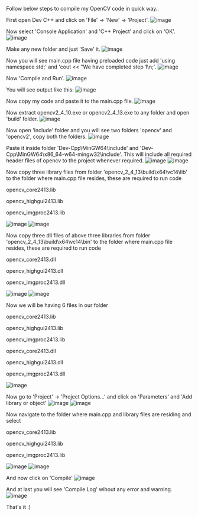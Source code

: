 Follow below steps to compile my OpenCV code in quick way..

First open Dev C++ and click on 'File' -> 'New' -> 'Project'.
![image](https://user-images.githubusercontent.com/9850882/32575943-751d81ce-c4fb-11e7-8182-66904cb6265d.png)

Now select 'Console Application' and 'C++ Project' and click on 'OK'.
![image](https://user-images.githubusercontent.com/9850882/32576069-d6756fb8-c4fb-11e7-8fee-cb450d854dfa.png)

Make any new folder and just 'Save' it.
![image](https://user-images.githubusercontent.com/9850882/32576153-0d251e46-c4fc-11e7-9a2b-aa6d56cd4132.png)

Now you will see main.cpp file having preloaded code just add 'using namespace std;' and 'cout << "We have completed step 1\n;'.
![image](https://user-images.githubusercontent.com/9850882/32576167-22b83914-c4fc-11e7-9009-020ab5fcbe44.png)

Now 'Compile and Run'.
![image](https://user-images.githubusercontent.com/9850882/32576248-663c2fe2-c4fc-11e7-9c26-fa6645baae15.png)

You will see output like this:
![image](https://user-images.githubusercontent.com/9850882/32576263-7979b944-c4fc-11e7-895e-95c944da92b1.png)

Now copy my code and paste it to the main.cpp file.
![image](https://user-images.githubusercontent.com/9850882/32576324-a6f7eefe-c4fc-11e7-9f2e-72cba61828bd.png)

Now extract opencv2_4_10.exe or opencv2_4_13.exe to any folder and open 'build' folder.
![image](https://user-images.githubusercontent.com/9850882/32576353-b7166b26-c4fc-11e7-8135-057265888824.png)

Now open 'include' folder and you will see two folders 'opencv' and 'opencv2', copy both the folders.
![image](https://user-images.githubusercontent.com/9850882/32576412-e1f995de-c4fc-11e7-8eb4-4207d37695c5.png)

Paste it inside folder 'Dev-Cpp\MinGW64\include' and 'Dev-Cpp\MinGW64\x86_64-w64-mingw32\include'. This will include all required header files of opencv to the project whenever required.
![image](https://user-images.githubusercontent.com/9850882/32576451-04f6c9da-c4fd-11e7-91d3-b05214c6fd11.png)
![image](https://user-images.githubusercontent.com/9850882/32576462-0c5001ce-c4fd-11e7-9596-4cd45a5ccf74.png)

Now copy three library files from folder 'opencv_2_4_13\build\x64\vc14\lib' to the folder where main.cpp file resides, these are required to run code

opencv_core2413.lib

opencv_highgui2413.lib

opencv_imgproc2413.lib

![image](https://user-images.githubusercontent.com/9850882/32576688-9e55cc2a-c4fd-11e7-981b-3a4424fbfbb5.png)
![image](https://user-images.githubusercontent.com/9850882/32576692-a42ccea0-c4fd-11e7-9f2d-4914c73ed6c9.png)

Now copy three dll files of above three libraries from folder 'opencv_2_4_13\build\x64\vc14\bin'  to the folder where main.cpp file resides, these are required to run code

opencv_core2413.dll

opencv_highgui2413.dll

opencv_imgproc2413.dll

![image](https://user-images.githubusercontent.com/9850882/32577024-a41fe180-c4fe-11e7-81c1-07c1b9292014.png)
![image](https://user-images.githubusercontent.com/9850882/32577031-a6faa1ec-c4fe-11e7-92ad-eab74c4cd5e6.png)

Now we will be having 6 files in our folder 

opencv_core2413.lib

opencv_highgui2413.lib

opencv_imgproc2413.lib

opencv_core2413.dll

opencv_highgui2413.dll

opencv_imgproc2413.dll

![image](https://user-images.githubusercontent.com/9850882/32577112-dec6f18e-c4fe-11e7-8777-46f5d2ef5a7c.png)

Now go to 'Project' -> 'Project Options...' and click on 'Parameters' and 'Add library or object'
![image](https://user-images.githubusercontent.com/9850882/32577135-ed7238c4-c4fe-11e7-9b91-659a22cc65e1.png)
![image](https://user-images.githubusercontent.com/9850882/32577140-f1dd8184-c4fe-11e7-8a0f-edc7d88edc36.png)

Now navigate to the folder where main.cpp and library files are residing and select 

opencv_core2413.lib

opencv_highgui2413.lib

opencv_imgproc2413.lib

![image](https://user-images.githubusercontent.com/9850882/32577252-3983f180-c4ff-11e7-9685-b41c67d1a886.png)
![image](https://user-images.githubusercontent.com/9850882/32577307-6dbc5956-c4ff-11e7-80e3-52f9e4b15f90.png)

And now click on 'Compile'
![image](https://user-images.githubusercontent.com/9850882/32577323-7c43174e-c4ff-11e7-99b5-7a7226830c84.png)

And at last you will see 'Compile Log' wihout any error and warning.
![image](https://user-images.githubusercontent.com/9850882/32577327-8231a918-c4ff-11e7-8751-73b2a96414c7.png)

That's it :)
